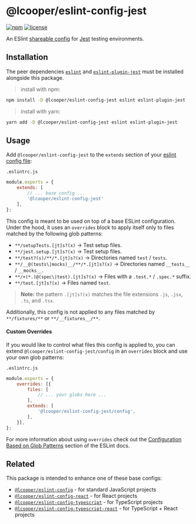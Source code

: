 # @lcooper/eslint-config-jest

[![npm][npm-badge]][npm-link]
[![license][license-badge]][license-link]

An ESlint [shareable config](https://eslint.org/docs/developer-guide/shareable-configs) for [Jest](https://jestjs.io/) testing environments.

## Installation

The peer dependencies [`eslint`](https://www.npmjs.com/package/eslint) and [`eslint-plugin-jest`](https://www.npmjs.com/package/eslint-plugin-jest) must be installed alongside this package.

> install with npm:
```bash
npm install -D @lcooper/eslint-config-jest eslint eslint-plugin-jest
```

> install with yarn:
```bash
yarn add -D @lcooper/eslint-config-jest eslint eslint-plugin-jest
```

## Usage

Add `@lcooper/eslint-config-jest` to the `extends` section of your [eslint config file](https://eslint.org/docs/user-guide/configuring/configuration-files):

`.eslintrc.js`

```js
module.exports = {
    extends: [
        // ... base config ...
        '@lcooper/eslint-config-jest'
    ],
};
```

This config is meant to be used on top of a base ESLint configuration. Under the hood, it uses an `overrides` block to apply itself only to files matched by the following glob patterns: 

 * `**/setupTests.[jt]s?(x)` → Test setup files.
 * `**/jest.setup.[jt]s?(x)` → Test setup files.
 * `**/test?(s)/**/*.[jt]s?(x)` → Directories named `test` / `tests`.
 * `**/__@(tests\|mocks)__/**/*.[jt]s?(x)` → Directories named `__tests__` / `__mocks__`.
 * `**/+(*.)@(spec\|test).[jt]s?(x)` → Files with a `.test.*` / `.spec.*` suffix.
 * `**/test.[jt]s?(x)` → Files named `test`.

> **Note:** the pattern `.[jt]s?(x)` matches the file extensions `.js`, `.jsx`, `.ts`, and `.tsx`.

Additionally, this config is not applied to any files matched by `**/fixtures/**` or `**/__fixtures__/**`.

#### Custom Overrides

If you would like to control what files this config is applied to, you can extend `@lcooper/eslint-config-jest/config` in an `overrides` block and use your own glob patterns:

`.eslintrc.js`

```js
module.exports = {
    overrides: [{
        files: [
            // ... your globs here ...
        ],
        extends: [
            '@lcooper/eslint-config-jest/config',
        ],
    }],
};
```

For more information about using `overrides` check out the [Configuration Based on Glob Patterns](https://eslint.org/docs/user-guide/configuring/configuration-files#configuration-based-on-glob-patterns) section of the ESLint docs.

## Related

This package is intended to enhance one of these base configs:

 * [`@lcooper/eslint-config`](https://www.npmjs.com/package/@lcooper/eslint-config) - for standard JavaScript projects
 * [`@lcooper/eslint-config-react`](https://www.npmjs.com/package/@lcooper/eslint-config-react) - for React projects
 * [`@lcooper/eslint-config-typescript`](https://www.npmjs.com/package/@lcooper/eslint-config-typescript) - for TypeScript projects
 * [`@lcooper/eslint-config-typescript-react`](https://www.npmjs.com/package/@lcooper/eslint-config-typescript-react) - for TypeScript + React projects

[npm-link]: https://www.npmjs.com/package/@lcooper/eslint-config-jest
[npm-badge]: https://img.shields.io/npm/v/@lcooper/eslint-config-jest?logo=npm&style=for-the-badge
[license-link]: LICENSE
[license-badge]: https://img.shields.io/github/license/luciancooper/eslint-configs?color=brightgreen&style=for-the-badge
